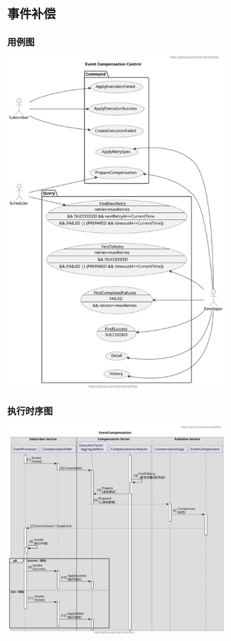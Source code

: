 # 事件补偿

## 用例图

<p align="center" style="text-align:center">
  <img src="../document/design/assets/Event-Compensation-UserCase.svg" alt="Event-Compensation-UserCase"/>
</p>

## 执行时序图

<p align="center" style="text-align:center">
  <img src="../document/design/assets/Event-Compensation.svg" alt="Event-Compensation"/>
</p>